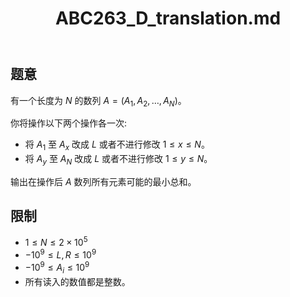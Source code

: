 ﻿---
title: "ABC263_D_translation.md"
tags: []
author: ""
created: ""
---

## 题意

有一个长度为 $N$ 的数列 $A=(A_1,A_2,\ldots,A_N)$。

你将操作以下两个操作各一次:

- 将 $A_1$ 至 $A_x$ 改成 $L$ 或者不进行修改 $1 \le x \le N$。
- 将 $A_y$ 至 $A_N$ 改成 $L$ 或者不进行修改 $1 \le y \le N$。

输出在操作后 $A$ 数列所有元素可能的最小总和。

## 限制

- $1≤N≤2×10^5$
- $-10^9 \leq L, R\leq 10^9$
- $-10^9 \leq A_i\leq 10^9$
- 所有读入的数值都是整数。

